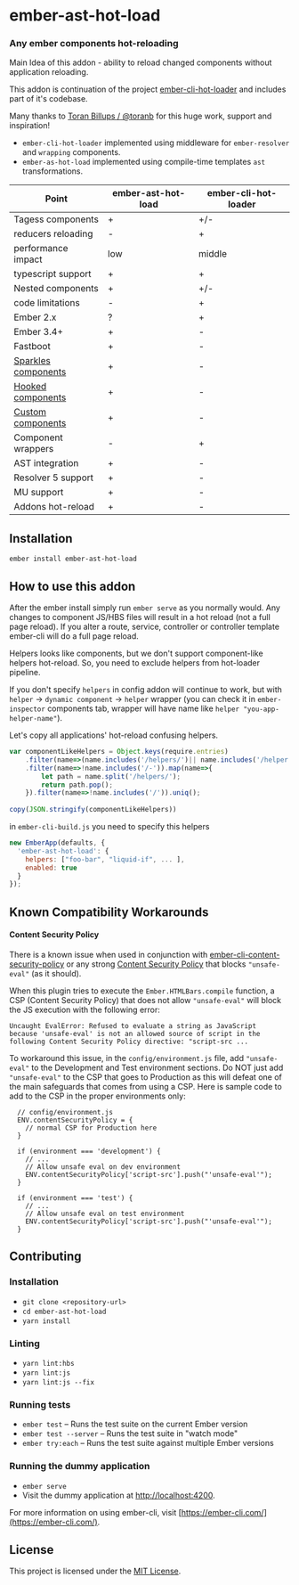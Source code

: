 ember-ast-hot-load
==============================================================================

### Any ember components hot-reloading

Main Idea of this addon - ability to reload changed components without application reloading.

This addon is continuation of the project [ember-cli-hot-loader](https://github.com/adopted-ember-addons/ember-cli-hot-loader) and  includes part of it's codebase.

Many thanks to [Toran Billups / @toranb](https://github.com/toranb) for this huge work, support and inspiration!

* `ember-cli-hot-loader` implemented using middleware for  `ember-resolver` and `wrapping` components. 
* `ember-as-hot-load` implemented using compile-time templates `ast` transformations.

| Point  		      | ember-ast-hot-load | ember-cli-hot-loader |
| ------------------  | ------------------ | -------------------- |
| Tagess components   |          +         |           +/-        |
| reducers reloading  |          -         |           +          |
| performance impact  |         low        |           middle     |
| typescript support  |          +         |            +         |
| Nested components   |          +         |           +/-        |
| code limitations    |			-		   |            +         |
| Ember 2.x           |          ?         |            +         |
| Ember 3.4+          |          +         |            -         |
| Fastboot            |          +         |            -         |
| [Sparkles components](https://github.com/rwjblue/sparkles-component) |          +         |            -         |
| [Hooked components](https://github.com/lifeart/hooked-components)   |          +         |            -         |
| [Custom components](https://github.com/emberjs/rfcs/blob/master/text/0213-custom-components.md)   |          +         |            -         |
| Component wrappers  |          -         |            +         |
| AST integration     |          +         |            -         |
| Resolver 5 support  |          +         |            -         |
| MU support          |          +         |            -         |
| Addons hot-reload   |          +         |            -         |


Installation
------------------------------------------------------------------------------

```
ember install ember-ast-hot-load
```


## How to use this addon

After the ember install simply run `ember serve` as you normally would. Any changes to component JS/HBS files will result in a hot reload (not a full page reload). If you alter a route, service, controller or controller template ember-cli will do a full page reload.

Helpers looks like components, but we don't support component-like helpers hot-reload.
So, you need to exclude helpers from hot-loader pipeline.

If you don't specify `helpers` in config addon will continue to work, but with `helper` -> `dynamic component` -> `helper` wrapper (you can check it in `ember-inspector` components tab, wrapper will have name like `helper "you-app-helper-name"`).

Let's copy all applications' hot-reload confusing helpers. 
```js
var componentLikeHelpers = Object.keys(require.entries)
    .filter(name=>(name.includes('/helpers/')|| name.includes('/helper')))
    .filter(name=>!name.includes('/-')).map(name=>{
        let path = name.split('/helpers/');
        return path.pop();
    }).filter(name=>!name.includes('/')).uniq();
	
copy(JSON.stringify(componentLikeHelpers))
```

in `ember-cli-build.js` you need to specify this helpers

```js
new EmberApp(defaults, {
  'ember-ast-hot-load': {
    helpers: ["foo-bar", "liquid-if", ... ],
    enabled: true
  }
});

```


## Known Compatibility Workarounds

#### Content Security Policy

There is a known issue when used in conjunction with [ember-cli-content-security-policy](https://github.com/rwjblue/ember-cli-content-security-policy) or any strong [Content Security Policy](https://content-security-policy.com/) that blocks `"unsafe-eval"` (as it should).

When this plugin tries to execute the `Ember.HTMLBars.compile` function, a CSP (Content Security Policy) that does not allow `"unsafe-eval"` will block the JS execution with the following error:

```
Uncaught EvalError: Refused to evaluate a string as JavaScript
because 'unsafe-eval' is not an allowed source of script in the
following Content Security Policy directive: "script-src ...
```

To workaround this issue, in the `config/environment.js` file, add `"unsafe-eval"` to the Development and Test environment sections. Do NOT just add `"unsafe-eval"` to the CSP that goes to Production as this will defeat one of the main safeguards that comes from using a CSP. Here is sample code to add to the CSP in the proper environments only:

```
  // config/environment.js
  ENV.contentSecurityPolicy = {
    // normal CSP for Production here
  }

  if (environment === 'development') {
    // ...
    // Allow unsafe eval on dev environment
    ENV.contentSecurityPolicy['script-src'].push("'unsafe-eval'");
  }

  if (environment === 'test') {
    // ...
    // Allow unsafe eval on test environment
    ENV.contentSecurityPolicy['script-src'].push("'unsafe-eval'");
  }
```

Contributing
------------------------------------------------------------------------------

### Installation

* `git clone <repository-url>`
* `cd ember-ast-hot-load`
* `yarn install`

### Linting

* `yarn lint:hbs`
* `yarn lint:js`
* `yarn lint:js --fix`

### Running tests

* `ember test` – Runs the test suite on the current Ember version
* `ember test --server` – Runs the test suite in "watch mode"
* `ember try:each` – Runs the test suite against multiple Ember versions

### Running the dummy application

* `ember serve`
* Visit the dummy application at [http://localhost:4200](http://localhost:4200).

For more information on using ember-cli, visit [https://ember-cli.com/](https://ember-cli.com/).

License
------------------------------------------------------------------------------

This project is licensed under the [MIT License](LICENSE.md).
